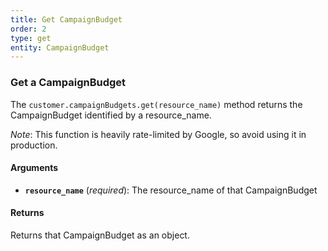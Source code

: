 ```yaml
---
title: Get CampaignBudget
order: 2
type: get
entity: CampaignBudget
---
```


### Get a CampaignBudget

The `customer.campaignBudgets.get(resource_name)` method returns the CampaignBudget identified by a resource_name.

_Note_: This function is heavily rate-limited by Google, so avoid using it in production.

#### Arguments

- **`resource_name`** (_required_): The resource_name of that CampaignBudget

#### Returns

Returns that CampaignBudget as an object.
